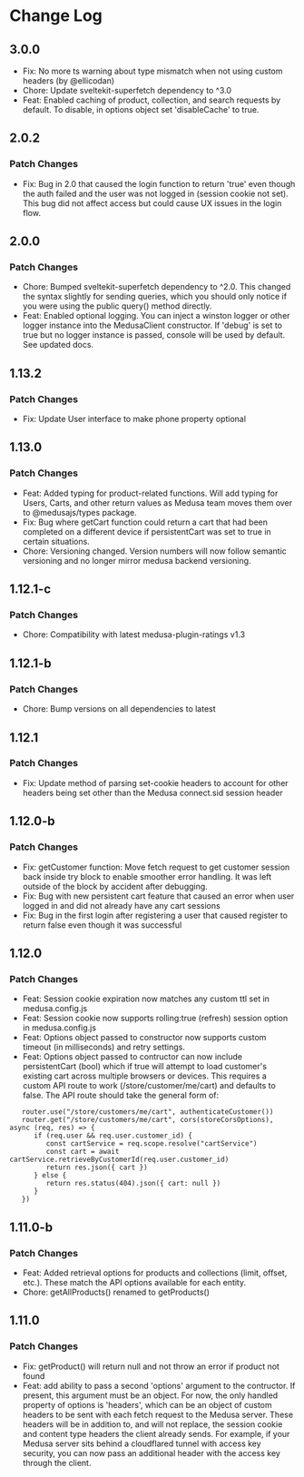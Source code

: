 # Change Log

## 3.0.0

- Fix: No more ts warning about type mismatch when not using custom headers (by @ellicodan)
- Chore: Update sveltekit-superfetch dependency to ^3.0
- Feat: Enabled caching of product, collection, and search requests by default.  To disable, in options object set 'disableCache' to true.

## 2.0.2

### Patch Changes

- Fix: Bug in 2.0 that caused the login function to return 'true' even though the auth failed and the user was not logged in (session cookie not set).  This bug did not affect access but could cause UX issues in the login flow.

## 2.0.0

### Patch Changes

- Chore: Bumped sveltekit-superfetch dependency to ^2.0.  This changed the syntax slightly for sending queries, which you should only notice if you were using the public query() method directly.
- Feat: Enabled optional logging.  You can inject a winston logger or other logger instance into the MedusaClient constructor.  If 'debug' is set to true but no logger instance is passed, console will be used by default.  See updated docs.

## 1.13.2

### Patch Changes

- Fix: Update User interface to make phone property optional

## 1.13.0

### Patch Changes

- Feat: Added typing for product-related functions.  Will add typing for Users, Carts, and other return values as Medusa team moves them over to @medusajs/types package.
- Fix: Bug where getCart function could return a cart that had been completed on a different device if persistentCart was set to true in certain situations.
- Chore: Versioning changed.  Version numbers will now follow semantic versioning and no longer mirror medusa backend versioning.

## 1.12.1-c

### Patch Changes

- Chore: Compatibility with latest medusa-plugin-ratings v1.3

## 1.12.1-b

### Patch Changes

- Chore: Bump versions on all dependencies to latest

## 1.12.1

### Patch Changes

- Fix: Update method of parsing set-cookie headers to account for other headers being set other than the Medusa connect.sid session header

## 1.12.0-b

### Patch Changes

- Fix: getCustomer function: Move fetch request to get customer session back inside try block to enable smoother error handling.  It was left outside of the block by accident after debugging.
- Fix: Bug with new persistent cart feature that caused an error when user logged in and did not already have any cart sessions
- Fix: Bug in the first login after registering a user that caused register to return false even though it was successful

## 1.12.0

### Patch Changes

- Feat: Session cookie expiration now matches any custom ttl set in medusa.config.js
- Feat: Session cookie now supports rolling:true (refresh) session option in medusa.config.js
- Feat: Options object passed to constructor now supports custom timeout (in milliseconds) and retry settings.
- Feat: Options object passed to contructor can now include persistentCart (bool) which if true will attempt to load customer's existing cart across multiple browsers or devices.  This requires a custom API route to work (/store/customer/me/cart) and defaults to false.  The API route should take the general form of:
```
   router.use("/store/customers/me/cart", authenticateCustomer())
   router.get("/store/customers/me/cart", cors(storeCorsOptions), async (req, res) => {
      if (req.user && req.user.customer_id) {
         const cartService = req.scope.resolve("cartService")
         const cart = await cartService.retrieveByCustomerId(req.user.customer_id)
         return res.json({ cart })
      } else {
         return res.status(404).json({ cart: null })
      }
   })
```

## 1.11.0-b

### Patch Changes

- Feat: Added retrieval options for products and collections (limit, offset, etc.).  These match the API options available for each entity.
- Chore: getAllProducts() renamed to getProducts()

## 1.11.0

### Patch Changes

- Fix: getProduct() will return null and not throw an error if product not found
- Feat: add ability to pass a second 'options' argument to the contructor.  If present, this argument must be an object.  For now, the only handled property of options is 'headers', which can be an object of custom headers to be sent with each fetch request to the Medusa server.  These headers will be in addition to, and will not replace, the session cookie and content type headers the client already sends.  For example, if your Medusa server sits behind a cloudflared tunnel with access key security, you can now pass an additional header with the access key through the client.